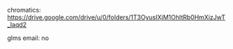 chromatics:
https://drive.google.com/drive/u/0/folders/1T3OyusIXjM1OhItRb0HmXizJwT_Iaqd2

glms email:
no
